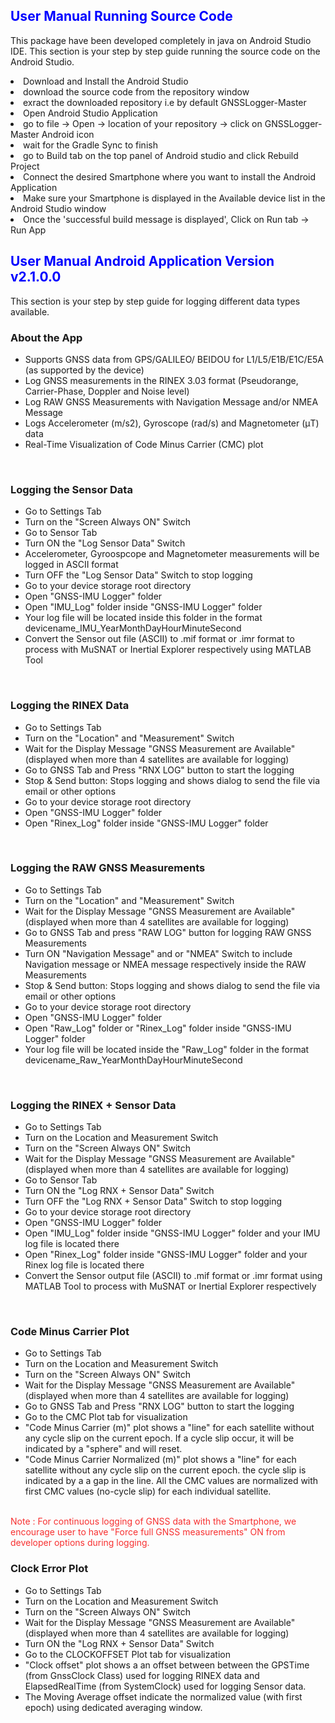 <div align="left"><font color="#0000FF"><h2>User Manual Running Source Code</h2></font></div>

This package have been developed completely in java on Android Studio IDE. This section is your step by step guide running the source code on the Android Studio.
 <li>Download and Install the Android Studio </li> 
 <li>download the source code from the repository window </li>
 <li>exract the downloaded repository i.e by default GNSSLogger-Master </li>
 <li>Open Android Studio Application </li>
 <li>go to file -> Open -> location of your repository -> click on GNSSLogger-Master Android icon </li>
 <li>wait for the Gradle Sync to finish </li> 
 <li>go to Build tab on the top panel of Android studio and click Rebuild Project </li>
 <li>Connect the desired Smartphone where you want to install the Android Application </li>
 <li>Make sure your Smartphone is displayed in the Available device list in the Android Studio window </li>
 <li>Once the 'successful build message is displayed', Click on Run tab -> Run App </li>


<div align="left"><font color="#0000FF"><h2>User Manual Android Application Version v2.1.0.0</h2></font></div>
This section is your step by step guide for logging different data types available.

<h3>About the App </h3>
<ul>
    <li>Supports GNSS data from GPS/GALILEO/ BEIDOU for L1/L5/E1B/E1C/E5A (as supported by the device) </li>
    <li>Log GNSS measurements in the RINEX 3.03 format (Pseudorange, Carrier-Phase, Doppler and Noise level) </li>
    <li>Log RAW GNSS Measurements with Navigation Message and/or NMEA Message </li>
    <li>Logs Accelerometer (m/s2), Gyroscope (rad/s) and Magnetometer (μT) data </li>
    <li>Real-Time Visualization of Code Minus Carrier (CMC) plot </li>

</ul>
</a>
<br>

<h3>Logging the Sensor Data</h3>
<ul>
  <li>Go to Settings Tab </li>
  <li>Turn on the "Screen Always ON" Switch </li>
  <li>Go to Sensor Tab </li>
  <li>Turn ON the "Log Sensor Data" Switch </li>
  <li>Accelerometer, Gyroospcope and Magnetometer measurements will be logged in ASCII format</li>
  <li>Turn OFF the "Log Sensor Data" Switch to stop logging</li>
  <li>Go to your device storage root directory </li>
  <li>Open "GNSS-IMU Logger" folder</li>
  <li>Open "IMU_Log" folder inside "GNSS-IMU Logger" folder </li>
  <li>Your log file will be located inside this folder in the format devicename_IMU_YearMonthDayHourMinuteSecond </li>
  <li>Convert the Sensor out file (ASCII) to .mif format or .imr format to process with MuSNAT or Inertial Explorer respectively using MATLAB Tool </li>
</ul>
</a>
<br>

<h3>Logging the RINEX Data</h3>
<ul>
  <li>Go to Settings Tab </li>
  <li>Turn on the "Location" and "Measurement" Switch </li>
  <li>Wait for the Display Message "GNSS Measurement are Available" (displayed when more than 4 satellites are available for logging) </li>
  <li>Go to GNSS Tab and Press "RNX LOG" button to start the logging</li>
  <li>Stop & Send button: Stops logging and shows dialog to send the file via email or other options</li>
  <li>Go to your device storage root directory </li>
  <li>Open "GNSS-IMU Logger" folder</li>
  <li>Open "Rinex_Log" folder inside "GNSS-IMU Logger" folder</li>
</ul>
</a>
<br>

<h3>Logging the RAW GNSS Measurements</h3>
<ul>
  <li>Go to Settings Tab </li>
  <li>Turn on the "Location" and "Measurement" Switch </li>
  <li>Wait for the Display Message "GNSS Measurement are Available" (displayed when more than 4 satellites are available for logging) </li>
  <li>Go to GNSS Tab and press "RAW LOG" button for logging RAW GNSS Measurements</li>
  <li>Turn ON "Navigation Message" and or "NMEA" Switch to include Navigation message or NMEA message respectively inside the RAW Measurements</li>
  <li>Stop & Send button: Stops logging and shows dialog to send the file via email or other options</li>
  <li>Go to your device storage root directory </li>
  <li>Open "GNSS-IMU Logger" folder</li>
  <li>Open "Raw_Log" folder or "Rinex_Log" folder inside "GNSS-IMU Logger" folder</li>
  <li>Your log file will be located inside the "Raw_Log" folder in the format devicename_Raw_YearMonthDayHourMinuteSecond</li>
</ul>
</a>
<br>

<h3>Logging the RINEX + Sensor Data</h3>
<ul>
  <li>Go to Settings Tab </li>
  <li>Turn on the Location and Measurement Switch </li>
  <li>Turn on the "Screen Always ON" Switch </li>
  <li>Wait for the Display Message "GNSS Measurement are Available" (displayed when more than 4 satellites are available for logging) </li>
  <li>Go to Sensor Tab </li>
  <li>Turn ON the "Log RNX + Sensor Data" Switch </li>
  <li>Turn OFF the "Log RNX + Sensor Data" Switch to stop logging</li>
  <li>Go to your device storage root directory </li>
  <li>Open "GNSS-IMU Logger" folder</li>
  <li>Open "IMU_Log" folder inside "GNSS-IMU Logger" folder and your IMU log file is located there </li>
  <li>Open "Rinex_Log" folder inside "GNSS-IMU Logger" folder and your Rinex log file is located there </li>
  <li>Convert the Sensor output file (ASCII) to .mif format or .imr format using MATLAB Tool to process with MuSNAT or Inertial Explorer respectively</li>
</ul>
</a>
<br>
<h3>Code Minus Carrier Plot</h3>
<ul>
  <li>Go to Settings Tab </li>
  <li>Turn on the Location and Measurement Switch </li>
  <li>Turn on the "Screen Always ON" Switch </li>
  <li>Wait for the Display Message "GNSS Measurement are Available" (displayed when more than 4 satellites are available for logging) </li>
  <li>Go to GNSS Tab and Press "RNX LOG" button to start the logging</li>
  <li>Go to the CMC Plot tab for visualization </li>
  <li>"Code Minus Carrier (m)" plot shows a "line" for each satellite without any cycle slip on the current epoch. If a cycle slip occur, it will be indicated by a "sphere" and will reset. </li>
  <li>"Code Minus Carrier Normalized (m)" plot shows a "line" for each satellite without any cycle slip on the current epoch. the cycle slip is indicated by a a gap in the line. All the CMC values are normalized with first CMC values (no-cycle slip) for each individual satellite.</li>
</ul>
</a>
<br>
<div align="left"><font color="#F73030">Note : For continuous logging of GNSS data with the Smartphone, we encourage user to have "Force full GNSS measurements" ON from developer options during logging.</font></div>

<h3>Clock Error Plot </h3>
<ul>
  <li>Go to Settings Tab </li>
  <li>Turn on the Location and Measurement Switch </li>
  <li>Turn on the "Screen Always ON" Switch </li>
  <li>Wait for the Display Message "GNSS Measurement are Available" (displayed when more than 4 satellites are available for logging) </li>
  <li>Turn ON the "Log RNX + Sensor Data" Switch </li>
  <li>Go to the CLOCKOFFSET Plot tab for visualization </li>
  <li>"Clock offset" plot shows a an offset between between the GPSTime (from GnssClock Class) used for logging RINEX data and ElapsedRealTime (from SystemClock) used for logging Sensor data. </li>
  <li> The Moving Average offset indicate the normalized value (with first epoch) using dedicated averaging window.</li>
</ul>
</a>
<br>


